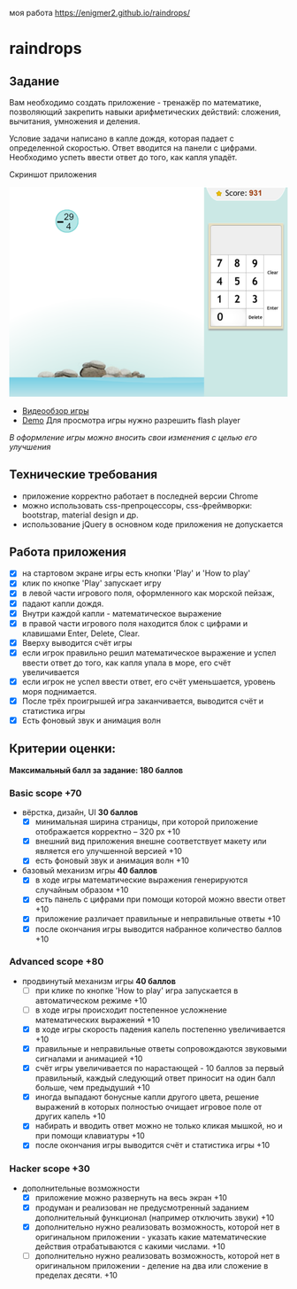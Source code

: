 моя работа https://enigmer2.github.io/raindrops/

# raindrops

## Задание

Вам необходимо создать приложение - тренажёр по математике, позволяющий закрепить навыки арифметических действий: сложения, вычитания, умножения и деления.

Условие задачи написано в капле дождя, которая падает с определенной скоростью. Ответ вводится на панели с цифрами. Необходимо успеть ввести ответ до того, как капля упадёт.

Скриншот приложения

![Screenshot](media/raindrops.png)

- [Видеообзор игры](https://youtu.be/YDzeM8R4d24)
- [Demo](https://www.to14.com/game.php?id=4d486a66950d8#)
  Для просмотра игры нужно разрешить flash player

_В оформление игры можно вносить свои изменения с целью его улучшения_

## Технические требования

- приложение корректно работает в последней версии Chrome
- можно использовать css-препроцессоры, css-фреймворки: bootstrap, material design и др.
- использование jQuery в основном коде приложения не допускается

## Работа приложения

- [x] на стартовом экране игры есть кнопки 'Play' и 'How to play'
- [x] клик по кнопке 'Play' запускает игру
- [x] в левой части игрового поля, оформленного как морской пейзаж,
- [x] падают капли дождя.
- [x] Внутри каждой капли - математическое выражение
- [x] в правой части игрового поля находится блок с цифрами и клавишами Enter, Delete, Clear.
- [x] Вверху выводится счёт игры
- [x] если игрок правильно решил математическое выражение и успел ввести ответ до того, как капля упала в море, его счёт увеличивается
- [x] если игрок не успел ввести ответ, его счёт уменьшается, уровень моря поднимается.
- [x] После трёх проигрышей игра заканчивается, выводится счёт и статистика игры
- [x] Eсть фоновый звук и анимация волн

## Критерии оценки:

**Максимальный балл за задание: 180 баллов**

### Basic scope +70

- вёрстка, дизайн, UI **30 баллов**
  - [x] минимальная ширина страницы, при которой приложение отображается корректно – 320 рх +10
  - [x] внешний вид приложения внешне соответствует макету или является его улучшенной версией +10
  - [x] есть фоновый звук и анимация волн +10
- базовый механизм игры **40 баллов**
  - [x] в ходе игры математические выражения генерируются случайным образом +10
  - [x] есть панель с цифрами при помощи которой можно ввести ответ +10
  - [x] приложение различает правильные и неправильные ответы +10
  - [x] после окончания игры выводится набранное количество баллов +10

### Advanced scope +80

- продвинутый механизм игры **40 баллов**
  - [ ] при клике по кнопке 'How to play' игра запускается в автоматическом режиме +10
  - [ ] в ходе игры происходит постепенное усложнение математических выражений +10
  - [x] в ходе игры скорость падения капель постепенно увеличивается +10
  - [x] правильные и неправильные ответы сопровождаются звуковыми сигналами и анимацией +10
  - [x] счёт игры увеличивается по нарастающей - 10 баллов за первый правильный, каждый следующий ответ приносит на один балл больше, чем предыдуший +10
  - [x] иногда выпадают бонусные капли другого цвета, решение выражений в которых полностью очищает игровое поле от других капель +10
  - [x] набирать и вводить ответ можно не только кликая мышкой, но и при помощи клавиатуры +10
  - [x] после окончания игры выводится счёт и статистика игры +10

### Hacker scope +30

- дополнительные возможности
  - [x] приложение можно развернуть на весь экран +10
  - [x] продуман и реализован не предусмотренный заданием дополнительный функционал (например отключить звуки) +10
  - [x] дополнительно нужно реализовать возможность, которой нет в оригинальном приложении - указать какие математические действия отрабатываются с какими числами. +10
  - [ ] дополнительно нужно реализовать возможность, которой нет в оригинальном приложении - деление на два или сложение в пределах десяти. +10
